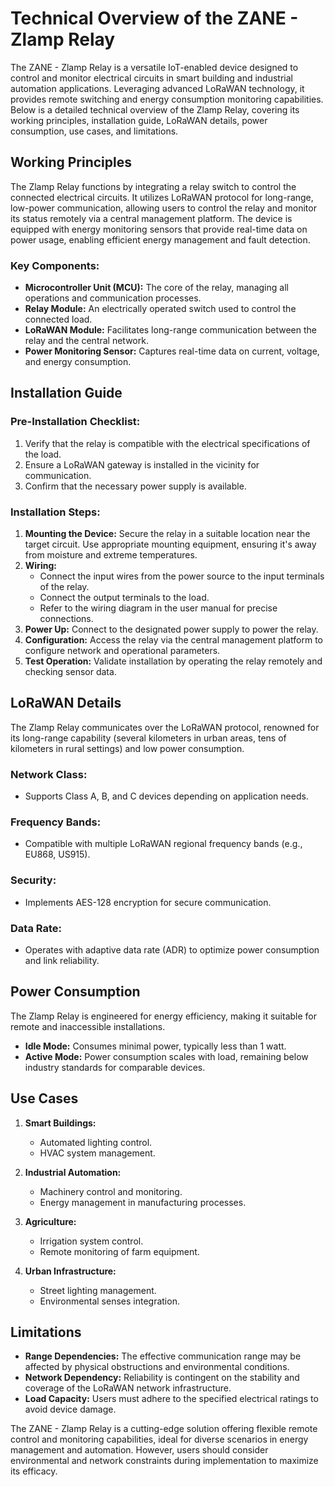 # Technical Overview of the ZANE - Zlamp Relay

The ZANE - Zlamp Relay is a versatile IoT-enabled device designed to control and monitor electrical circuits in smart building and industrial automation applications. Leveraging advanced LoRaWAN technology, it provides remote switching and energy consumption monitoring capabilities. Below is a detailed technical overview of the Zlamp Relay, covering its working principles, installation guide, LoRaWAN details, power consumption, use cases, and limitations.

## Working Principles

The Zlamp Relay functions by integrating a relay switch to control the connected electrical circuits. It utilizes LoRaWAN protocol for long-range, low-power communication, allowing users to control the relay and monitor its status remotely via a central management platform. The device is equipped with energy monitoring sensors that provide real-time data on power usage, enabling efficient energy management and fault detection.

### Key Components:
- **Microcontroller Unit (MCU):** The core of the relay, managing all operations and communication processes.
- **Relay Module:** An electrically operated switch used to control the connected load.
- **LoRaWAN Module:** Facilitates long-range communication between the relay and the central network.
- **Power Monitoring Sensor:** Captures real-time data on current, voltage, and energy consumption.

## Installation Guide

### Pre-Installation Checklist:
1. Verify that the relay is compatible with the electrical specifications of the load.
2. Ensure a LoRaWAN gateway is installed in the vicinity for communication.
3. Confirm that the necessary power supply is available.

### Installation Steps:
1. **Mounting the Device:** Secure the relay in a suitable location near the target circuit. Use appropriate mounting equipment, ensuring it's away from moisture and extreme temperatures.
2. **Wiring:**
   - Connect the input wires from the power source to the input terminals of the relay.
   - Connect the output terminals to the load.
   - Refer to the wiring diagram in the user manual for precise connections.
3. **Power Up:** Connect to the designated power supply to power the relay.
4. **Configuration:** Access the relay via the central management platform to configure network and operational parameters.
5. **Test Operation:** Validate installation by operating the relay remotely and checking sensor data.

## LoRaWAN Details

The Zlamp Relay communicates over the LoRaWAN protocol, renowned for its long-range capability (several kilometers in urban areas, tens of kilometers in rural settings) and low power consumption.

### Network Class:
- Supports Class A, B, and C devices depending on application needs.

### Frequency Bands:
- Compatible with multiple LoRaWAN regional frequency bands (e.g., EU868, US915).

### Security:
- Implements AES-128 encryption for secure communication.

### Data Rate:
- Operates with adaptive data rate (ADR) to optimize power consumption and link reliability.

## Power Consumption

The Zlamp Relay is engineered for energy efficiency, making it suitable for remote and inaccessible installations.

- **Idle Mode:** Consumes minimal power, typically less than 1 watt.
- **Active Mode:** Power consumption scales with load, remaining below industry standards for comparable devices.
  
## Use Cases

1. **Smart Buildings:**
   - Automated lighting control.
   - HVAC system management.
   
2. **Industrial Automation:**
   - Machinery control and monitoring.
   - Energy management in manufacturing processes.

3. **Agriculture:**
   - Irrigation system control.
   - Remote monitoring of farm equipment.

4. **Urban Infrastructure:**
   - Street lighting management.
   - Environmental senses integration.

## Limitations

- **Range Dependencies:** The effective communication range may be affected by physical obstructions and environmental conditions.
- **Network Dependency:** Reliability is contingent on the stability and coverage of the LoRaWAN network infrastructure.
- **Load Capacity:** Users must adhere to the specified electrical ratings to avoid device damage.

The ZANE - Zlamp Relay is a cutting-edge solution offering flexible remote control and monitoring capabilities, ideal for diverse scenarios in energy management and automation. However, users should consider environmental and network constraints during implementation to maximize its efficacy.